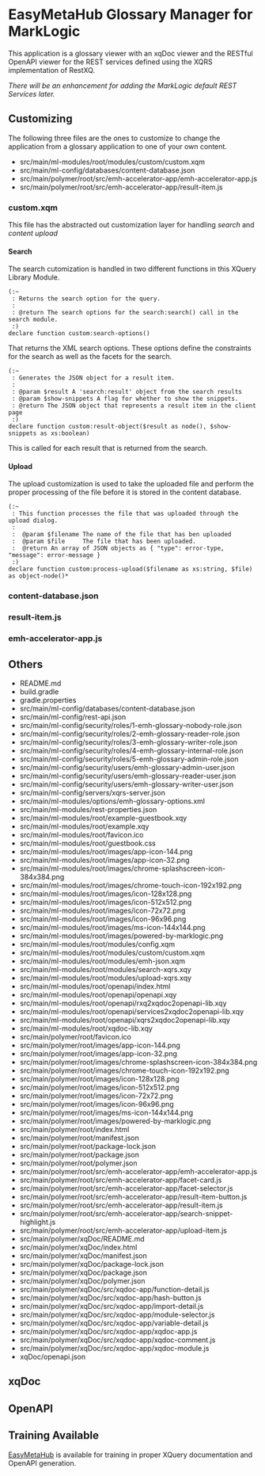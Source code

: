 # EasyMetaHub Glossary Manager for MarkLogic

This application is a glossary viewer with an xqDoc viewer and the 
RESTful OpenAPI viewer for the REST services defined using the XQRS 
implementation of RestXQ.

*There will be an enhancement for adding the MarkLogic default REST Services later.*

## Customizing

The following three files are the ones to customize to change the application from a 
glossary application to one of your own content.

* src/main/ml-modules/root/modules/custom/custom.xqm
* src/main/ml-config/databases/content-database.json
* src/main/polymer/root/src/emh-accelerator-app/emh-accelerator-app.js
* src/main/polymer/root/src/emh-accelerator-app/result-item.js

### custom.xqm

This file has the abstracted out customization layer for handling *search* and *content upload*

#### Search

The search cutomization is handled in two different functions in this 
XQuery Library Module.

```
(:~
 : Returns the search option for the query.
 :
 : @return The search options for the search:search() call in the search module.
 :)
declare function custom:search-options()
```
That returns the XML search options.  These options define the constraints 
for the search as well as the facets for the search.

```
(:~
 : Generates the JSON object for a result item.
 :
 : @param $result A 'search:result' object from the search results
 : @param $show-snippets A flag for whether to show the snippets.
 : @return The JSON object that represents a result item in the client page
 :)
declare function custom:result-object($result as node(), $show-snippets as xs:boolean)
```

This is called for each result that is returned from the search.



#### Upload

The upload customization is used to take the uploaded file and perform the 
proper processing of the file before it is stored in the content database.

```
(:~
 : This function processes the file that was uploaded through the upload dialog.
 :
 :  @param $filename The name of the file that has ben uploaded
 :  @param $file     The file that has been uploaded.
 :  @return An array of JSON objects as { "type": error-type, "message": error-message }
 :)
declare function custom:process-upload($filename as xs:string, $file)
as object-node()*
```

### content-database.json

### result-item.js

### emh-accelerator-app.js

## Others

* README.md
* build.gradle
* gradle.properties
* src/main/ml-config/databases/content-database.json
* src/main/ml-config/rest-api.json
* src/main/ml-config/security/roles/1-emh-glossary-nobody-role.json
* src/main/ml-config/security/roles/2-emh-glossary-reader-role.json
* src/main/ml-config/security/roles/3-emh-glossary-writer-role.json
* src/main/ml-config/security/roles/4-emh-glossary-internal-role.json
* src/main/ml-config/security/roles/5-emh-glossary-admin-role.json
* src/main/ml-config/security/users/emh-glossary-admin-user.json
* src/main/ml-config/security/users/emh-glossary-reader-user.json
* src/main/ml-config/security/users/emh-glossary-writer-user.json
* src/main/ml-config/servers/xqrs-server.json
* src/main/ml-modules/options/emh-glossary-options.xml
* src/main/ml-modules/rest-properties.json
* src/main/ml-modules/root/example-guestbook.xqy
* src/main/ml-modules/root/example.xqy
* src/main/ml-modules/root/favicon.ico
* src/main/ml-modules/root/guestbook.css
* src/main/ml-modules/root/images/app-icon-144.png
* src/main/ml-modules/root/images/app-icon-32.png
* src/main/ml-modules/root/images/chrome-splashscreen-icon-384x384.png
* src/main/ml-modules/root/images/chrome-touch-icon-192x192.png
* src/main/ml-modules/root/images/icon-128x128.png
* src/main/ml-modules/root/images/icon-512x512.png
* src/main/ml-modules/root/images/icon-72x72.png
* src/main/ml-modules/root/images/icon-96x96.png
* src/main/ml-modules/root/images/ms-icon-144x144.png
* src/main/ml-modules/root/images/powered-by-marklogic.png
* src/main/ml-modules/root/modules/config.xqm
* src/main/ml-modules/root/modules/custom/custom.xqm
* src/main/ml-modules/root/modules/emh-json.xqm
* src/main/ml-modules/root/modules/search-xqrs.xqy
* src/main/ml-modules/root/modules/upload-xqrs.xqy
* src/main/ml-modules/root/openapi/index.html
* src/main/ml-modules/root/openapi/openapi.xqy
* src/main/ml-modules/root/openapi/rxq2xqdoc2openapi-lib.xqy
* src/main/ml-modules/root/openapi/services2xqdoc2openapi-lib.xqy
* src/main/ml-modules/root/openapi/xqrs2xqdoc2openapi-lib.xqy
* src/main/ml-modules/root/xqdoc-lib.xqy
* src/main/polymer/root/favicon.ico
* src/main/polymer/root/images/app-icon-144.png
* src/main/polymer/root/images/app-icon-32.png
* src/main/polymer/root/images/chrome-splashscreen-icon-384x384.png
* src/main/polymer/root/images/chrome-touch-icon-192x192.png
* src/main/polymer/root/images/icon-128x128.png
* src/main/polymer/root/images/icon-512x512.png
* src/main/polymer/root/images/icon-72x72.png
* src/main/polymer/root/images/icon-96x96.png
* src/main/polymer/root/images/ms-icon-144x144.png
* src/main/polymer/root/images/powered-by-marklogic.png
* src/main/polymer/root/index.html
* src/main/polymer/root/manifest.json
* src/main/polymer/root/package-lock.json
* src/main/polymer/root/package.json
* src/main/polymer/root/polymer.json
* src/main/polymer/root/src/emh-accelerator-app/emh-accelerator-app.js
* src/main/polymer/root/src/emh-accelerator-app/facet-card.js
* src/main/polymer/root/src/emh-accelerator-app/facet-selector.js
* src/main/polymer/root/src/emh-accelerator-app/result-item-button.js
* src/main/polymer/root/src/emh-accelerator-app/result-item.js
* src/main/polymer/root/src/emh-accelerator-app/search-snippet-highlight.js
* src/main/polymer/root/src/emh-accelerator-app/upload-item.js
* src/main/polymer/xqDoc/README.md
* src/main/polymer/xqDoc/index.html
* src/main/polymer/xqDoc/manifest.json
* src/main/polymer/xqDoc/package-lock.json
* src/main/polymer/xqDoc/package.json
* src/main/polymer/xqDoc/polymer.json
* src/main/polymer/xqDoc/src/xqdoc-app/function-detail.js
* src/main/polymer/xqDoc/src/xqdoc-app/hash-button.js
* src/main/polymer/xqDoc/src/xqdoc-app/import-detail.js
* src/main/polymer/xqDoc/src/xqdoc-app/module-selector.js
* src/main/polymer/xqDoc/src/xqdoc-app/variable-detail.js
* src/main/polymer/xqDoc/src/xqdoc-app/xqdoc-app.js
* src/main/polymer/xqDoc/src/xqdoc-app/xqdoc-comment.js
* src/main/polymer/xqDoc/src/xqdoc-app/xqdoc-module.js
* xqDoc/openapi.json

## xqDoc

## OpenAPI

## Training Available

[EasyMetaHub](http://easymetahub.com) is available for training in proper
XQuery documentation and OpenAPI generation.